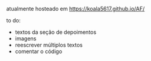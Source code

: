 atualmente hosteado em https://koala5617.github.io/AF/

to do:
- textos da seção de depoimentos
- imagens
- reescrever múltiplos textos
- comentar o código